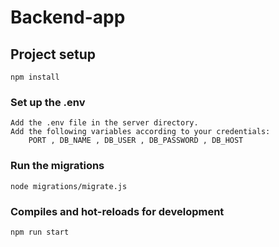 # Backend-app

## Project setup
```
npm install
```

### Set up the .env 
```
Add the .env file in the server directory.
Add the following variables according to your credentials:
    PORT , DB_NAME , DB_USER , DB_PASSWORD , DB_HOST
```

### Run the migrations
```
node migrations/migrate.js
```

### Compiles and hot-reloads for development
```
npm run start
```